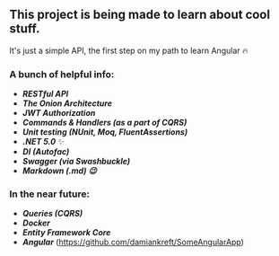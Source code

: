 This project is being made to learn about cool stuff.
---------------------------------------------------------------------------------------
It's just a simple API, the first step on my path to learn Angular :fire:


### A bunch of helpful info:<br/>
 - ***RESTful API***
 - ***The Onion Architecture***
 - ***JWT Authorization***
 - ***Commands & Handlers (as a part of CQRS)***
 - ***Unit testing (NUnit, Moq, FluentAssertions)***
 - ***.NET 5.0*** ✨
 - ***DI (Autofac)*** 
 - ***Swagger (via Swashbuckle)***
 - ***Markdown (.md) :wink:***
 
 ### In the near future:
 - ***Queries (CQRS)***
 - ***Docker***
 - ***Entity Framework Core***
 - ***Angular*** (https://github.com/damiankreft/SomeAngularApp)
